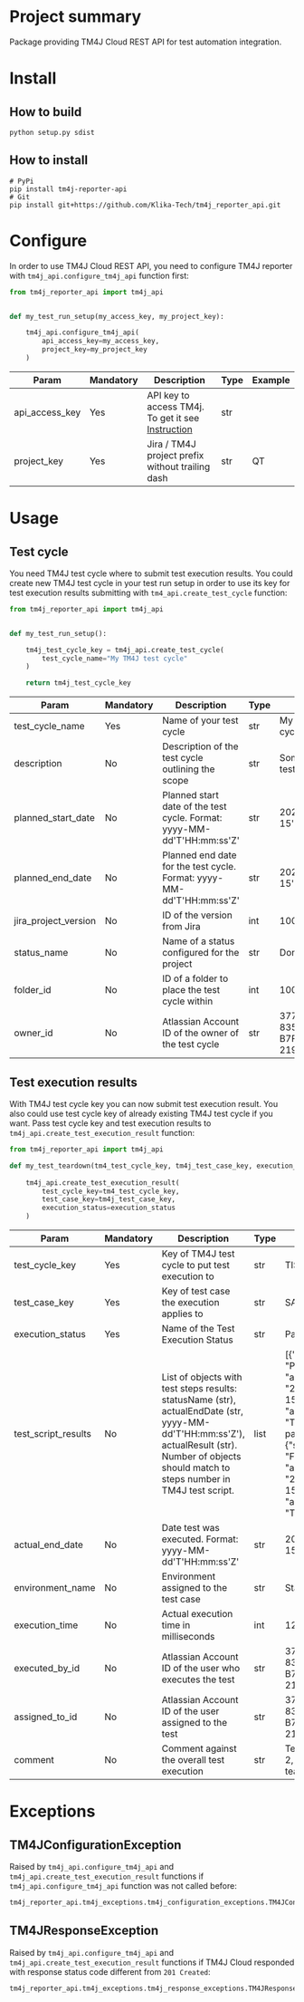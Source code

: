 # Project summary
Package providing TM4J Cloud REST API for test automation integration.

# Install
## How to build
    python setup.py sdist
    
## How to install
    # PyPi
    pip install tm4j-reporter-api
    # Git
    pip install git+https://github.com/Klika-Tech/tm4j_reporter_api.git
    
# Configure
In order to use TM4J Cloud REST API, you need to configure TM4J reporter with `tm4j_api.configure_tm4j_api` function first:
```python
from tm4j_reporter_api import tm4j_api


def my_test_run_setup(my_access_key, my_project_key):

    tm4j_api.configure_tm4j_api(
        api_access_key=my_access_key,
        project_key=my_project_key
    )
```
| Param          | Mandatory | Description                                                                                                                                            | Type | Example |
|----------------|-----------|--------------------------------------------------------------------------------------------------------------------------------------------------------|------|---------|
| api_access_key | Yes       | API key to access TM4j. To get it see [Instruction](https://support.smartbear.com/tm4j-cloud/docs/api-and-test-automation/generating-access-keys.html) | str  |         |
| project_key    | Yes       | Jira / TM4J project prefix without trailing dash                                                                                                       | str  | QT      |

# Usage
## Test cycle
You need TM4J test cycle where to submit test execution results.
You could create new TM4J test cycle in your test run setup in order to use its key for test execution results submitting with `tm4_api.create_test_cycle` function:
```python
from tm4j_reporter_api import tm4j_api


def my_test_run_setup():

    tm4j_test_cycle_key = tm4j_api.create_test_cycle(
        test_cycle_name="My TM4J test cycle"    
    )

    return tm4j_test_cycle_key
```
| Param                | Mandatory | Description                                                            | Type | Example                              |
|----------------------|-----------|------------------------------------------------------------------------|------|--------------------------------------|
| test_cycle_name      | Yes       | Name of your test cycle                                                | str  | My TM4J test cycle                   |
| description          | No        | Description of the test cycle outlining the scope                      | str  | Some feature test run                |
| planned_start_date   | No        | Planned start date of the test cycle. Format: yyyy-MM-dd'T'HH:mm:ss'Z' | str  | 2020-07-15'T'12:00:00'Z'             |
| planned_end_date     | No        | Planned end date for the test cycle. Format: yyyy-MM-dd'T'HH:mm:ss'Z'  | str  | 2020-07-15'T'12:30:00'Z'             |
| jira_project_version | No        | ID of the version from Jira                                            | int  | 1000                                 |
| status_name          | No        | Name of a status configured for the project                            | str  | Done                                 |
| folder_id            | No        | ID of a folder to place the test cycle within                          | int  | 10001                                |
| owner_id             | No        | Atlassian Account ID of the owner of the test cycle                    | str  | 377441B7-835D-4B08-B7F4-219E9E62C015 |

## Test execution results
With TM4J test cycle key you can now submit test execution result. You also could use test cycle key of already existing TM4J test cycle if you want.
Pass test cycle key and test execution results to `tm4j_api.create_test_execution_result` function:
```python
from tm4j_reporter_api import tm4j_api

def my_test_teardown(tm4_test_cycle_key, tm4j_test_case_key, execution_status):
    
    tm4j_api.create_test_execution_result(
        test_cycle_key=tm4_test_cycle_key,
        test_case_key=tm4j_test_case_key,
        execution_status=execution_status    
    )
```
| Param               | Mandatory | Description                                                                                                                                                                                        | Type | Example                                                                                                                                                                                                            |
|---------------------|-----------|----------------------------------------------------------------------------------------------------------------------------------------------------------------------------------------------------|------|--------------------------------------------------------------------------------------------------------------------------------------------------------------------------------------------------------------------|
| test_cycle_key      | Yes       | Key of TM4J test cycle to put test execution to                                                                                                                                                    | str  | TIS                                                                                                                                                                                                                |
| test_case_key       | Yes       | Key of test case the execution applies to                                                                                                                                                          | str  | SA-T10                                                                                                                                                                                                             |
| execution_status    | Yes       | Name of the Test Execution Status                                                                                                                                                                  | str  | Pass                                                                                                                                                                                                               |
| test_script_results | No        | List of objects with test steps results: statusName (str), actualEndDate (str, yyyy-MM-dd'T'HH:mm:ss'Z'), actualResult (str). Number of objects should match to steps number in TM4J test script.  | list | [{"statusName": "Pass", "actualEndDate": "2020-07-15'T'12:30:00'Z'", "actualResult": "This step passed"}, {"statusName": "Fail", "actualEndDate": "2020-07-15'T'12:30:10'Z'", "actualResult": "This step failed"}] |
| actual_end_date     | No        | Date test was executed. Format: yyyy-MM-dd'T'HH:mm:ss'Z'                                                                                                                                           | str  | 2020-07-15'T'12:30:00'Z'                                                                                                                                                                                           |
| environment_name    | No        | Environment assigned to the test case                                                                                                                                                              | str  | Staging                                                                                                                                                                                                            |
| execution_time      | No        | Actual execution time in milliseconds                                                                                                                                                              | int  | 121000                                                                                                                                                                                                             |
| executed_by_id      | No        | Atlassian Account ID of the user who executes the test                                                                                                                                             | str  | 377441B7-835D-4B08-B7F4-219E9E62C015                                                                                                                                                                               |
| assigned_to_id      | No        | Atlassian Account ID of the user assigned to the test                                                                                                                                              | str  | 377441B7-835D-4B08-B7F4-219E9E62C015                                                                                                                                                                               |
| comment             | No        | Comment against the overall test execution                                                                                                                                                         | str  | Test failed on step 2, check with Dev team                                                                                                                                                                         |

# Exceptions
## TM4JConfigurationException
Raised by `tm4j_api.configure_tm4j_api` and `tm4j_api.create_test_execution_result` functions if `tm4j_api.configure_tm4j_api` function was not called before:
```bash
tm4j_reporter_api.tm4j_exceptions.tm4j_configuration_exceptions.TM4JConfigurationException: You must configure TM4J reporter API before calling TM4J, call tm4j_api.configure_tm4j_api method first
```

## TM4JResponseException
Raised by `tm4j_api.configure_tm4j_api` and `tm4j_api.create_test_execution_result` functions if TM4J Cloud responded with response status code different from `201 Created`:
```bash
tm4j_reporter_api.tm4j_exceptions.tm4j_response_exceptions.TM4JResponseException: Response status code: 400, response message: Bad Request
```